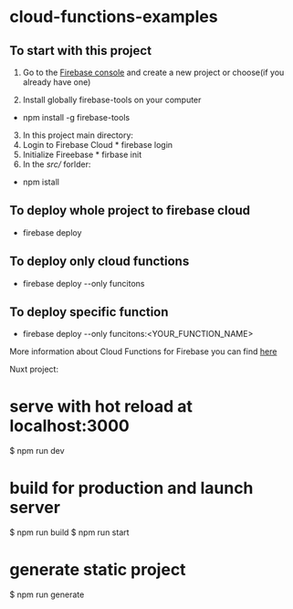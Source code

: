 # cloud-functions-examples

## To start with this project
1. Go to the [Firebase console](https://console.firebase.google.com/) and create a new project or choose(if you already have one)

2. Install globally firebase-tools on your computer
* npm install -g firebase-tools
3. In this project main directory:
  1. Login to Firebase Cloud
    * firebase login
  2. Initialize Fireebase
    * firbase init
4. In the _src/_ forlder:
  * npm istall


## To deploy whole project to firebase cloud
* firebase deploy

## To deploy only cloud functions
* firebase deploy --only funcitons

## To deploy specific function
* firebase deploy --only funcitons:<YOUR_FUNCTION_NAME>

More information about Cloud Functions for Firebase you can find [here](https://firebase.google.com/docs/functions)

Nuxt project:
# serve with hot reload at localhost:3000
$ npm run dev

# build for production and launch server
$ npm run build
$ npm run start

# generate static project
$ npm run generate
